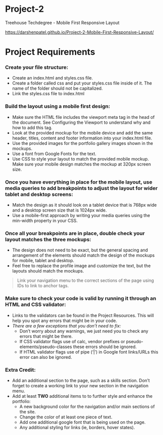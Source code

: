 # Project-2

Treehouse Techdegree - Mobile First Responsive Layout

 https://darshenpatel.github.io/Project-2-Mobile-First-Responsive-Layout/

 Project Requirements
 ====================

### Create your file structure:
  * Create an index.html and styles.css file.
  * Create a folder called css and put your styles.css file inside of it. The name of the folder should not be capitalized.
  * Link the styles.css file to index.html

### Build the layout using a mobile first design:
  * Make sure the HTML file includes the viewport meta tag in the head of the document. See Configuring the Viewport to understand why and how to add this tag.
  * Look at the provided mockup for the mobile device and add the same header, titles, content and footer information into your index.html file.
  * Use the provided images for the portfolio gallery images shown in the mockups.
  * Use a font from Google Fonts for the text.
  * Use CSS to style your layout to match the provided mobile mockup. Make sure your mobile design matches the mockup at 320px screen size.

### Once you have everything in place for the mobile layout, use media queries to add breakpoints to adjust the layout for wider tablet and desktop screens:
  * Match the design as it should look on a tablet device that is 768px wide and a desktop screen size that is 1024px wide.
  * Use a mobile-first approach by writing your media queries using the min-width property in your CSS.

### Once all your breakpoints are in place, double check your layout matches the three mockups:
  * The design does not need to be exact, but the general spacing and arrangement of the elements should match the design of the mockups for mobile, tablet and desktop.
  * Feel free to replace the profile image and customize the text, but the layouts should match the mockups.

> Link your navigation menu to the correct sections of the page using IDs to link to anchor tags.

### Make sure to check your code is valid by running it through an HTML and CSS validator:
  * Links to the validators can be found in the Project Resources. This will help you spot any errors that might be in your code.
  * *There are a few exceptions that you don’t need to fix:*
    - Don’t worry about any warnings, we just need you to check any errors that might be there.
    - If CSS validator flags use of calc, vendor prefixes or pseudo-elements/pseudo-classes these errors should be ignored.
    - If HTML validator flags use of pipe (‘|’) in Google font links/URLs this error can also be ignored.

### Extra Credit:
  * Add an additional section to the page, such as a skills section. Don’t forget to create a working link to your new section in the navigation menu.
  * Add at least **TWO** additional items to to further style and enhance the portfolio:
    - A new background color for the navigation and/or main sections of the site.
    - Change the color of at least one piece of text.
    - Add one additional google font that is being used on the page.
    - Any additional styling for links (ie, borders, hover states).
